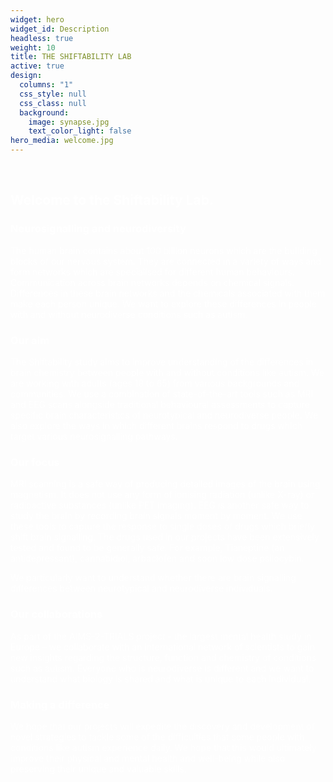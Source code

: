 ```yaml
---
widget: hero
widget_id: Description
headless: true
weight: 10
title: THE SHIFTABILITY LAB
active: true
design:
  columns: "1"
  css_style: null
  css_class: null
  background:
    image: synapse.jpg
    text_color_light: false
hero_media: welcome.jpg
---
```

<br>

## <span style="color:white"> Welcome to the **Shiftability Lab**. </span>

### <span style="color:white"> Neurosignalling and neurodiversity </span>
<span style="color:white"> The human brain contains about 100 billion neurons which are the building blocks of our nervous system. They are connected in a variety of ways and form networks which are specialised for different human behaviours.
Communication across brain networks depends on chemical signals.
Differences in these brain networks and the chemicals associated with them make each person unique. We want to explore these differences in people with and without neurodiverse conditions such as autism. </span>

### <span style="color:white"> Our aim </span>
<span style="color:white"> The Shiftability study aims to improve understanding of the differences in brain chemistry between people with and without conditions like autism. We are working with adults (ages 18 to 65) from various backgrounds and communities. We use a combination of state-of-the-art tools such as MRI and EEG scans alongside traditional behavioural assessments to capture specific brain characteristics of neurotypical and neurodiverse people. We also explore the ways in which different brains respond to drugs which target various neurosignalling pathways. </span>

### <span style="color:white"> Our focus </span>
<span style="color:white"> MRI scanning is a safe way of producing detailed images of the brain using magnetism. It does not use any form of ionising radiation (unlike X-ray) or radioactive substances (unlike PET imaging). EEG is another safe way to study the brain by recording brain signals moment by moment. We use these tools to capture the response to single doses of drugs which briefly shift brain signalling. The drugs used in our projects have been extensively tested and found to be generally safe. For example, Tianeptine (an antidepressant), cannabidiol, arbaclofen and soon low dose psilocybin. </span>

<span style="color:white"> We particularly want to understand whether there are brain signalling differences between neurotypical and neurodiverse individuals. </span>

### <span style="color:white"> Our collaborations </span>
<span style="color:white"> As part of the AIMS-2-TRIALS project - the largest mental health study in Europe – we collaborate with an international network of scientists to gain new insights regarding the structure, function and chemistry of conditions such as autism. Everyone who is neurodiverse is different and we want to understand what biology is shared and what is unique to each individual. </span>

### <span style="color:white"> Making a difference  </span>
<span style="color:white"> We hope that our projects will expedite the discovery and development of novel strategies to tackle some of the difficulties that some people with conditions like autism experience daily. We hope that this would ultimately improve their physical and mental health and well-being while also preserving their unique and valuable skills. </span>